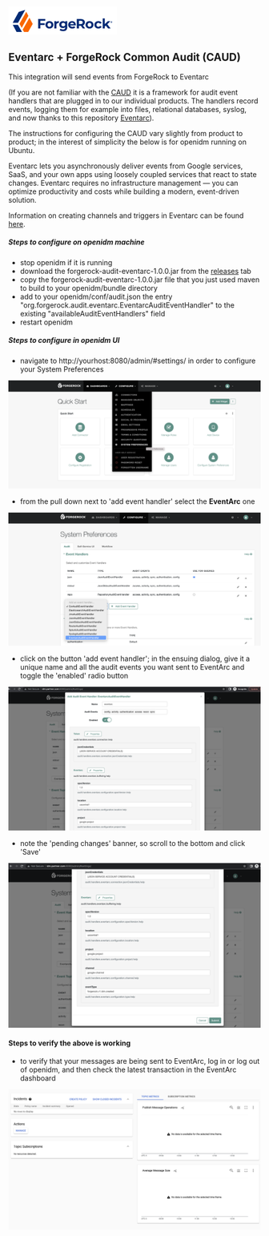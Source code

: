 ![image alt text](./images/logo.png)

## Eventarc + ForgeRock Common Audit (CAUD)

This integration will send events from ForgeRock to Eventarc

(If you are not familiar with the [CAUD](https://www.forgerock.com/platform/common-services/common-audit) it is a framework for audit event handlers that are plugged in to our individual products. The handlers record events, logging them for example into files, relational databases, syslog, and now thanks to this repository  [Eventarc](https://cloud.google.com/eventarc/docs)).

The instructions for configuring the CAUD vary slightly from product to product; in the interest of simplicity the below is for openidm running on Ubuntu. 

Eventarc lets you asynchronously deliver events from Google services, SaaS, and your own apps using loosely coupled services that react to state changes. Eventarc requires no infrastructure management — you can optimize productivity and costs while building a modern, event-driven solution.

Information on creating channels and triggers in Eventarc can be found [here](https://cloud.google.com/eventarc/docs/third-parties/subscribe-to-forgerock ).

##### Steps to configure on openidm machine
- stop openidm if it is running
- download the forgerock-audit-eventarc-1.0.0.jar from the [releases](https://github.com/ForgeRock/Audit-Eventarc/releases) tab 
- copy the forgerock-audit-eventarc-1.0.0.jar file that you just used maven to build to your openidm/bundle directory
- add to your openidm/conf/audit.json the entry "org.forgerock.audit.eventarc.EventarcAuditEventHandler" to the existing "availableAuditEventHandlers" field
- restart openidm

##### Steps to configure in openidm UI
- navigate to http://yourhost:8080/admin/#settings/ in order to configure your System Preferences

![image alt text](./images/1.png)

- from the pull down next to 'add event handler' select the **EventArc** one

![image alt text](./images/2.png)

- click on the button 'add event handler'; in the ensuing dialog, give it a unique name and all the audit events you want sent to EventArc and toggle the 'enabled' radio button

![image alt text](./images/3.png)

- note the 'pending changes' banner, so scroll to the bottom and click 'Save'

![image alt text](./images/4.png)


#### Steps to verify the above is working
- to verify that your messages are being sent to EventArc, log in or log out of openidm, and then check the latest transaction in the EventArc dashboard

![image alt text](./images/5.png)
